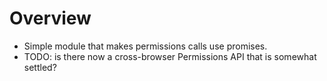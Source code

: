 # Overview

* Simple module that makes permissions calls use promises.
* TODO: is there now a cross-browser Permissions API that is somewhat settled?
